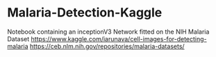 # Malaria-Detection-Kaggle
Notebook containing an inceptionV3 Network fitted on the NIH Malaria Dataset
https://www.kaggle.com/iarunava/cell-images-for-detecting-malaria
https://ceb.nlm.nih.gov/repositories/malaria-datasets/

